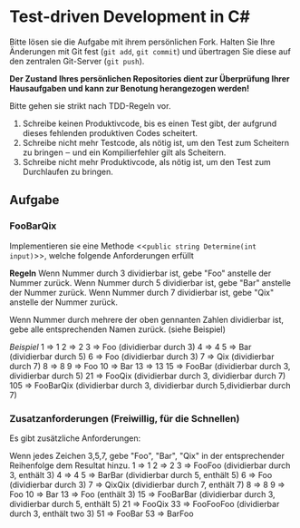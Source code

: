 # Test-driven Development in C#

Bitte lösen sie die Aufgabe mit ihrem persönlichen Fork.
Halten Sie Ihre Änderungen mit Git fest
(`git add`, `git commit`) und übertragen Sie diese auf den zentralen Git-Server
(`git push`).

**Der Zustand Ihres persönlichen Repositories dient zur Überprüfung Ihrer
Hausaufgaben und kann zur Benotung herangezogen werden!**  

Bitte gehen sie strikt nach TDD-Regeln vor.

1.	Schreibe keinen Produktivcode, bis es einen Test gibt, der aufgrund dieses fehlenden produktiven Codes scheitert.
2.	Schreibe nicht mehr Testcode, als nötig ist, um den Test zum Scheitern zu bringen ‒ und ein Kompilierfehler gilt als Scheitern.
3.	Schreibe nicht mehr Produktivcode, als nötig ist, um den Test zum Durchlaufen zu bringen.


## Aufgabe 

### FooBarQix
Implementieren sie eine Methode <<`public string Determine(int input)`>>, welche folgende Anforderungen erfüllt 

**Regeln**
Wenn Nummer durch 3 dividierbar ist, gebe "Foo" anstelle der Nummer zurück.
Wenn Nummer durch 5 dividierbar ist, gebe "Bar" anstelle der Nummer zurück.
Wenn Nummer durch 7 dividierbar ist, gebe "Qix" anstelle der Nummer zurück.

Wenn Nummer durch mehrere der oben gennanten Zahlen dividierbar ist, gebe alle entsprechenden Namen zurück. (siehe Beispiel)

*Beispiel*
1  => 1
2  => 2
3  => Foo (dividierbar durch 3)
4  => 4
5  => Bar (dividierbar durch 5)
6  => Foo (dividierbar durch 3)
7  => Qix (dividierbar durch 7)
8  => 8
9  => Foo
10 => Bar
13 => 13
15 => FooBar (dividierbar durch 3, dividierbar durch 5)
21 => FooQix (dividierbar durch 3, dividierbar durch 7)
105 => FooBarQix (dividierbar durch 3, dividierbar durch 5,dividierbar durch 7)


### Zusatzanforderungen (Freiwillig, für die Schnellen)
Es gibt zusätzliche Anforderungen:

Wenn jedes Zeichen 3,5,7, gebe "Foo", "Bar", "Qix" in der entsprechender Reihenfolge dem Resultat hinzu.
1  => 1
2  => 2
3  => FooFoo (dividierbar durch 3, enthält 3)
4  => 4
5  => BarBar (dividierbar durch 5, enthält 5)
6  => Foo (dividierbar durch 3)
7  => QixQix (dividierbar durch 7, enthält 7)
8  => 8
9  => Foo
10 => Bar
13 => Foo (enthält 3)
15 => FooBarBar (dividierbar durch 3, dividierbar durch 5, enthält 5)
21 => FooQix
33 => FooFooFoo (dividierbar durch 3, enthält two 3)
51 => FooBar
53 => BarFoo